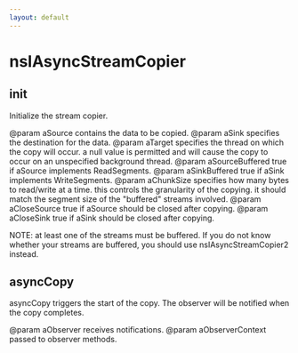 ```yaml
---
layout: default
---
```


# nsIAsyncStreamCopier #

## init ##

Initialize the stream copier.

@param aSource
       contains the data to be copied.
@param aSink
       specifies the destination for the data.
@param aTarget
       specifies the thread on which the copy will occur.  a null value
       is permitted and will cause the copy to occur on an unspecified
       background thread.
@param aSourceBuffered
       true if aSource implements ReadSegments.
@param aSinkBuffered
       true if aSink implements WriteSegments.
@param aChunkSize
       specifies how many bytes to read/write at a time.  this controls
       the granularity of the copying.  it should match the segment size
       of the "buffered" streams involved.
@param aCloseSource
       true if aSource should be closed after copying.
@param aCloseSink
       true if aSink should be closed after copying.

NOTE: at least one of the streams must be buffered. If you do not know
whether your streams are buffered, you should use nsIAsyncStreamCopier2
instead.


## asyncCopy ##

asyncCopy triggers the start of the copy.  The observer will be notified
when the copy completes.

@param aObserver
       receives notifications.
@param aObserverContext
       passed to observer methods.

